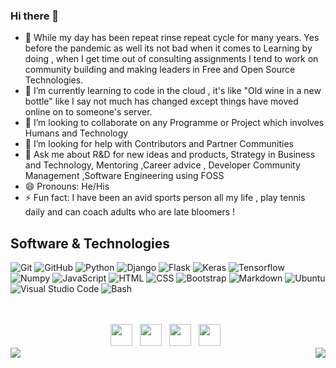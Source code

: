 ### Hi there 👋
- 🔭 While my day has been repeat rinse repeat cycle for many years. Yes before the pandemic as well its not bad when it comes to Learning by doing , when I get time out of consulting assignments I tend to work on community building and making leaders in Free and Open Source Technologies.
- 🌱 I’m currently learning to code in the cloud , it's like "Old wine in a new bottle" like I say not much has changed except things have moved online on to someone's server. 
- 👯 I’m looking to collaborate on any Programme or Project which involves Humans and Technology
- 🤔 I’m looking for help with Contributors and Partner Communities 
- 💬 Ask me about R&D for new ideas and products, Strategy in Business and Technology,  Mentoring ,Career advice , Developer Community Management ,Software Engineering using FOSS
- 😄 Pronouns: He/His
- ⚡ Fun fact: I have been an avid sports person all my life , play tennis daily and can coach adults who are late bloomers !

## Software & Technologies

![Git](https://img.shields.io/badge/GIT-F05032?style=for-the-badge&logo=git&logoColor=white)
![GitHub](https://img.shields.io/badge/GITHUB-181717?style=for-the-badge&logo=github&logoColor=white)
![Python](https://img.shields.io/badge/PYTHON-3776AB?style=for-the-badge&logo=python&logoColor=white)
![Django](https://img.shields.io/badge/django-174435?style=for-the-badge&logo=django&logoColor=white)
![Flask](https://img.shields.io/badge/flask-38a8be?style=for-the-badge&logo=flask&logoColor=white)
![Keras](https://img.shields.io/badge/KERAS-c90000?style=for-the-badge&logo=keras&logoColor=white)
![Tensorflow](https://img.shields.io/badge/TENSORFLOW-f77e00?style=for-the-badge&logo=tensorflow&logoColor=white)
![Numpy](https://img.shields.io/badge/NUMPY-4ba6c9?style=for-the-badge&logo=numpy&logoColor=white)
![JavaScript](https://img.shields.io/badge/JavaScript-F7DF1E?style=for-the-badge&logo=javascript&logoColor=black)
![HTML](https://img.shields.io/badge/HTML5-E34F26?style=for-the-badge&logo=html5&logoColor=white)
![CSS](https://img.shields.io/badge/CSS3-1572B6?style=for-the-badge&logo=css3&logoColor=white)
![Bootstrap](https://img.shields.io/badge/BOOTSTRAP-7952B3?style=for-the-badge&logo=bootstrap&logoColor=white)
![Markdown](https://img.shields.io/badge/MARKDOWN-000000?style=for-the-badge&logo=markdown&logoColor=white)
![Ubuntu](https://img.shields.io/badge/UBUNTU-E95420?style=for-the-badge&logo=ubuntu&logoColor=white)
![Visual Studio Code](https://img.shields.io/badge/VISUAL--STUDIO--CODE-007ACC?style=for-the-badge&logo=visual-studio-code&logoColor=white)
![Bash](https://img.shields.io/badge/Bash-4EAA25?style=for-the-badge&logo=gnubash&logoColor=white)

<br>
    <br>
    <div align="center" >
    <a href="mailto:satyaakam@gmail.com"><img height="35" src="https://raw.githubusercontent.com/EXTREMOPHILARUM/SuperTinyIcons/master/images/svg/gmail.svg"></a>&nbsp;&nbsp;
    <a href="https://linkedin.com/in/satyaakam"><img height="35" src="https://raw.githubusercontent.com/EXTREMOPHILARUM/SuperTinyIcons/master/images/svg/linkedin.svg"></a>&nbsp;&nbsp;
    <a href="https://twitter.com/satyaakam"><img height="35" src="https://raw.githubusercontent.com/EXTREMOPHILARUM/SuperTinyIcons/master/images/svg/twitter.svg"></a>&nbsp;&nbsp;
    <a href="https://instagram.com/satyaakam"><img height="35" src="https://raw.githubusercontent.com/EXTREMOPHILARUM/SuperTinyIcons/master/images/svg/instagram.svg"></a>&nbsp;&nbsp; 
    </div>

<a href="https://github.com/satyaakam?tab=repositories">
<img align="left" src="https://github-readme-stats.vercel.app/api?username=satyaakam&show_icons=true"/> </a>
<a href="https://github.com/satyaakam?tab=repositories">
<img align="right" src="https://github-readme-stats.vercel.app/api/top-langs/?username=satyaakam&hide_langs_below=1"/> </a>
